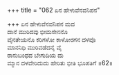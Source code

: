 +++
title = "062 ಏನ ಹೇಳುವೆನವನಿಪನ"

+++
ಏನ ಹೇಳುವೆನವನಿಪನ ಮದ  
ದಾನೆ ಮುರಿದವು ಭೀಮಸೇನನೊ  
ವೈನತೇಯನೊ ಕರಿಗಳೋ ಕಾಳೋರಗನ ದಳವೊ  
ಮಾನನಿಧಿ ಮುರಿವಡೆದನೈ ವೈ  
ರಾನುಬಂಧದ ಬೇಗುದಿಯ ದು  
ಮ್ಮಾನ ದಳವೇರಿದುದು ಹೇರಿತು ಭೀತಿ ಭೂಪತಿಗೆ     ॥62॥